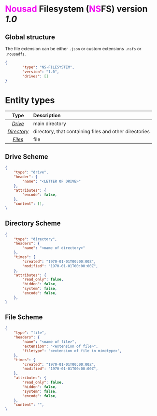 # <span style="color: #f308f3;">Nousad</span> Filesystem (<span style="color: #f308f3;">NS</span>FS) version *1.0*

## Global structure

The file extension can be either `.json` or custom extensions `.nsfs` or `.nousadfs`.

```json
{
        "type": "NS-FILESYSTEM",
        "version": "1.0",
        "drives": []
}
```

# Entity types

|                                    Type                                     | Description                                            |
|                                    :---:                                    | :---                                                   |
|     *[Drive](github.com/NousadS/nsdos/wiki/NS-Filesystem#drive-scheme)*     | main directory                                         |
| *[Directory](github.com/NousadS/nsdos/wiki/NS-Filesystem#directory-scheme)* | directory, that containing files and other directories |
| *[Files](https://github.com/NousadS/nsdos/wiki/NS-Filesystem#file-scheme)*  | file                                                   |

## Drive Scheme

```json
{
    "type": "drive",
    "header": {
        "name": "<LETTER OF DRIVE>"
    },
    "attributes": {
        "encode": false,
    },
    "content": [],
}
```

## Directory Scheme

```json
{
    "type": "directory",
    "headers": {
        "name": "<name of directory>"
    },
    "times": {
        "created": "1970-01-01T00:00:00Z",
        "modified": "1970-01-01T00:00:00Z",
    },
    "attributes": {
        "read_only": false,
        "hidden": false,
        "system": false,
        "encode": false,
    },
}
```

## File Scheme

```json
{
    "type": "file",
    "headers": {
        "name": "<name of file>",
        "extension": "<extension of file>",
        "filetype": "<extension of file in mimetype>",
    },
    "times": {
        "created": "1970-01-01T00:00:00Z",
        "modified": "1970-01-01T00:00:00Z",
    },
    "attributes": {
        "read_only": false,
        "hidden": false,
        "system": false,
        "encode": false,
    },
    "content": "",
}
```

